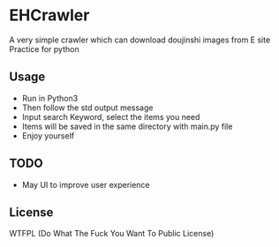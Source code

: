 # EHCrawler
A very simple crawler which can download doujinshi images from E site <br>
Practice for python

## Usage

* Run in Python3
* Then follow the std output message
* Input search Keyword, select the items you need
* Items will be saved in the same directory with main.py file
* Enjoy yourself

## TODO

* May UI to improve user experience

## License

WTFPL (Do What The Fuck You Want To Public License)
